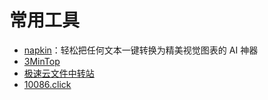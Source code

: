 # 常用工具

- [napkin](https://app.napkin.ai/)：轻松把任何文本一键转换为精美视觉图表的 AI 神器
- [3MinTop](https://3min.top/)
- [极速云文件中转站](https://4275.com/)
- [10086.click](https://media.10086.click/zh-cn/)
